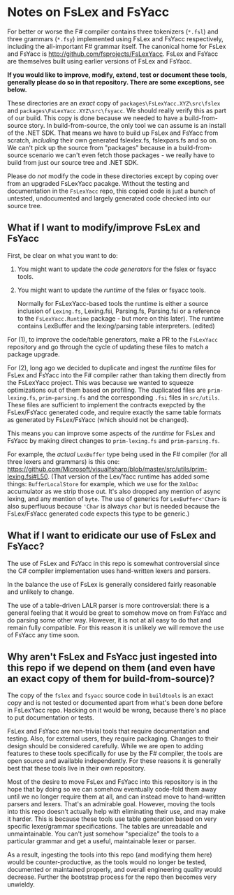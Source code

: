 # Notes on FsLex and FsYacc 

For better or worse the F# compiler contains three tokenizers (`*.fsl`) and three
grammars (`*.fsy`) implemented using FsLex and FsYacc respectively, including the all-important F# grammar itself.
The canonical home for FsLex and FsYacc is http://github.com/fsprojects/FsLexYacc.
FsLex and FsYacc are themselves built using earlier versions of FsLex and FsYacc.

**If you would like to improve, modify, extend, test or document these
tools, generally please do so in that repository.  There are some exceptions, see below.**

These directories are an _exact_ copy of  `packages\FsLexYacc.XYZ\src\fslex` and `packages\FsLexYacc.XYZ\src\fsyacc`.  We should really verify this as part of our build.
This copy is done because we needed to have a build-from-source story.
In build-from-source, the only tool we can assume is an install of the .NET SDK.
That means we have to build up FsLex and FsYacc from scratch, _including_ their own generated fslexlex.fs, fslexpars.fs and so on.
We can't pick up the source from "packages" because in a build-from-source scenario we can't even fetch those
packages - we really have to build from just our source tree and .NET SDK.

Please do _not_ modify the code in these directories except by coping over from an upgraded FsLexYacc pacakge.
Without the testing and documentation in the `FsLexYacc` repo, this copied code is just a bunch of untested, undocumented and
largely generated code checked into our source tree.

## What if I want to modify/improve FsLex and FsYacc

First, be clear on what you want to do:

1. You might want to update the _code generators_ for the fslex or fsyacc tools.

2. You might want to update the _runtime_ of the fslex or fsyacc tools.

   Normally for FsLexYacc-based tools the runtime is either a source inclusion of `Lexing.fs`, Lexing.fsi, Parsing.fs, Parsing.fsi or a reference to the `FsLexYacc.Runtime` package - but more on this later).  The runtime contains LexBuffer and the lexing/parsing table interpreters. (edited)

For (1), to improve the code/table generators, make a PR to the `FsLexYacc` repository and go through the cycle of updating these files to match a package upgrade.

For (2), long ago we decided to duplicate and ingest the _runtime_ files for FsLex and FsYacc into the F# compiler rather than taking them directly from the FsLexYacc project.  This was because we wanted to squeeze optimizations out of them based on profiling.  The duplicated files are `prim-lexing.fs`, `prim-parsing.fs` and the corresponding `.fsi` files in `src/utils`.  These files are sufficient to implement the contracts exepcted by the FsLex/FsYacc generated code, and require
exactly the same table formats as generated by FsLex/FsYacc (which should not be changed).

This means you can improve some aspects of the _runtime_ for FsLex and FsYacc by making direct changes to `prim-lexing.fs` and `prim-parsing.fs`.

For example, the _actual_ `LexBuffer` type being used in the F# compiler (for all three lexers and grammars) is this one: https://github.com/Microsoft/visualfsharp/blob/master/src/utils/prim-lexing.fsi#L50.  (That version of the Lex/Yacc runtime has added some things: `BufferLocalStore` for example, which we use for the `XmlDoc` accumulator as we strip those out. It's also dropped any mention of async lexing, and any mention of `byte`. The use
of generics for `LexBuffer<'Char>` is also superfluous because `'Char` is always `char` but is needed because the FsLex/FsYacc generated code expects this type to be generic.)

## What if I want to eridicate our use of FsLex and FsYacc?

The use of FsLex and FsYacc in this repo is somewhat controversial since the C# compiler implementation uses hand-written lexers and parsers.

In the balance the use of FsLex is generally considered fairly reasonable and unlikely to change.

The use of a table-driven LALR parser is more controversial: there is a general feeling that it would be great to somehow move on from FsYacc and do parsing some other way. However, it is not at all easy to do that and remain fully compatible.  For this reason it is unlikely we will remove the use of FsYacc any time soon.

## Why aren't FsLex and FsYacc just ingested into this repo if we depend on them (and even have an exact copy of them for build-from-source)?

The copy of the `fslex` and `fsyacc` source code in `buildtools` is an exact copy and is not tested or documented
apart from what's been done before in FsLexYacc repo. Hacking on it would be wrong, because there's no place to put documentation or tests.

FsLex and FsYacc are non-trivial tools that require documentation and testing.  Also, for external users, they require packaging. Changes to their design should be
considered carefully. While we are open to adding features to these tools specifically for use by the F# compiler, the tools are open source and available
independently.  For these reasons it is generally best that these tools live in their own repository.

Most of the desire to move FsLex and FsYacc into this repository is in the hope that by doing so we can somehow eventually code-fold them away until we no longer
require them at all, and can instead move to hand-written parsers and lexers. That's an admirable goal.  However, moving the tools
into this repo doesn't actually help with eliminating their use, and may make it harder. This is because these tools use table generation
based on very specific lexer/grammar specifications. The tables are unreadable and unmaintainable.  You can't just
somehow "specialize" the tools to a particular grammar and get a useful, maintainable lexer or parser.

As a result, ingesting the tools into this repo (and modifying them here) would be counter-productive, as the tools would no longer be tested, documented or
maintained properly, and overall engineering quality would decrease.  Further the bootstrap process for the repo then becomes very unwieldy.


